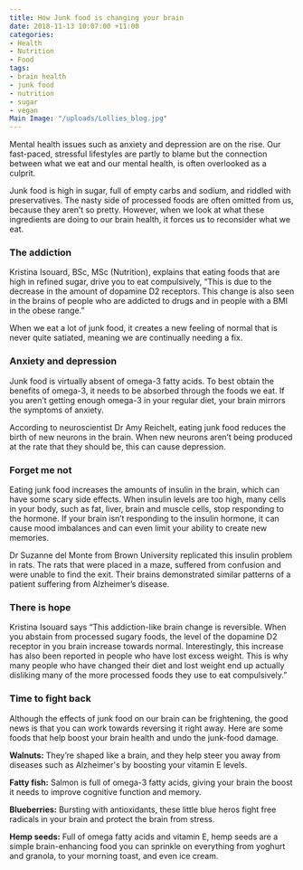 ```yaml
---
title: How Junk food is changing your brain
date: 2018-11-13 10:07:00 +11:00
categories:
- Health
- Nutrition
- Food
tags:
- brain health
- junk food
- nutrition
- sugar
- vegan
Main Image: "/uploads/Lollies_blog.jpg"
---
```


Mental health issues such as anxiety and depression are on the rise. Our fast-paced, stressful lifestyles are partly to blame but the connection between what we eat and our mental health, is often overlooked as a culprit.

Junk food is high in sugar, full of empty carbs and sodium, and riddled with preservatives. The nasty side of processed foods are often omitted from us, because they aren’t so pretty. However, when we look at what these ingredients are doing to our brain health, it forces us to reconsider what we eat.

### **The addiction**

Kristina Isouard, BSc, MSc (Nutrition), explains that eating foods that are high in refined sugar, drive you to eat compulsively, “This is due to the decrease in the amount of dopamine D2 receptors. This change is also seen in the brains of people who are addicted to drugs and in people with a BMI in the obese range.”

When we eat a lot of junk food, it creates a new feeling of normal that is never quite satiated, meaning we are continually needing a fix.

### **Anxiety and depression**

Junk food is virtually absent of omega-3 fatty acids. To best obtain the benefits of omega-3, it needs to be absorbed through the foods we eat. If you aren’t getting enough omega-3 in your regular diet, your brain mirrors the symptoms of anxiety.

According to neuroscientist Dr Amy Reichelt, eating junk food reduces the birth of new neurons in the brain. When new neurons aren’t being produced at the rate that they should be, this can cause depression.

### **Forget me not**

Eating junk food increases the amounts of insulin in the brain, which can have some scary side effects. When insulin levels are too high, many cells in your body, such as fat, liver, brain and muscle cells, stop responding to the hormone. If your brain isn’t responding to the insulin hormone, it can cause mood imbalances and can even limit your ability to create new memories.

Dr Suzanne del Monte from Brown University replicated this insulin problem in rats. The rats that were placed in a maze, suffered from confusion and were unable to find the exit. Their brains demonstrated similar patterns of a patient suffering from Alzheimer’s disease.

### **There is hope**

Kristina Isouard says “This addiction-like brain change is reversible. When you abstain from processed sugary foods, the level of the dopamine D2 receptor in you brain increase towards normal. Interestingly, this increase has also been reported in people who have lost excess weight. This is why many people who have changed their diet and lost weight end up actually disliking many of the more processed foods they use to eat compulsively.”

### **Time to fight back**

Although the effects of junk food on our brain can be frightening, the good news is that you can work towards reversing it right away. Here are some foods that help boost your brain health and undo the junk-food damage.

**Walnuts:** They’re shaped like a brain, and they help steer you away from diseases such as Alzheimer's by boosting your vitamin E levels.

**Fatty fish:** Salmon is full of omega-3 fatty acids, giving your brain the boost it needs to improve cognitive function and memory.

**Blueberries:** Bursting with antioxidants, these little blue heros fight free radicals in your brain and protect the brain from stress.

**Hemp seeds:** Full of omega fatty acids and vitamin E, hemp seeds are a simple brain-enhancing food you can sprinkle on everything from yoghurt and granola, to your morning toast, and even ice cream.